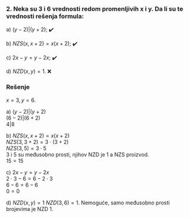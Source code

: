 ### 2. Neka su 3 i 6 vrednosti redom promenljivih x i y. Da li su te vrednosti rešenja formula:

a) $(y − 2)|(y + 2)$; :heavy_check_mark:

b) $NZS(x, x + 2) = x(x + 2)$; :heavy_check_mark:

c) $2x − y = y − 2x$; :heavy_check_mark: 

d) $NZD(x, y) = 1$.   :x:

### Rešenje

$x = 3, y = 6$.

a) $(y − 2)|(y + 2)$<br>
$(6 − 2)|(6 + 2)$<br>
4|8

b) $NZS(x, x + 2) = x(x + 2)$<br>
$NZS(3, 3 + 2) = 3 \cdot (3 + 2)$<br>
$NZS(3, 5) = 3 \cdot 5$<br>
3 i 5 su međusobno prosti, njihov NZD je 1 a NZS proizvod.<br>
$15 = 15$<br>

c) $2x − y = y − 2x$<br>
$2 \cdot 3 − 6 = 6 − 2 \cdot 3$<br>
$6 − 6 = 6 − 6$<br>
$0 = 0$

d) $NZD(x, y) = 1$
$NZD(3, 6) = 1$.
Nemoguće, samo međusobno prosti brojevima je NZD 1.
